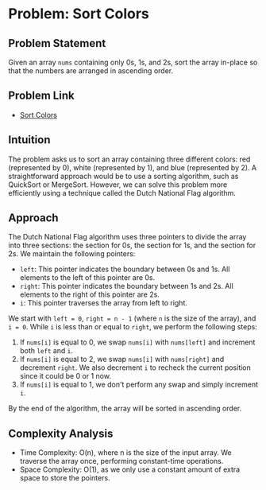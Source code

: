 # Problem: Sort Colors

## Problem Statement

Given an array `nums` containing only 0s, 1s, and 2s, sort the array in-place so that the numbers are arranged in ascending order.

## Problem Link

- [Sort Colors](https://leetcode.com/problems/sort-colors/)

## Intuition

The problem asks us to sort an array containing three different colors: red (represented by 0), white (represented by 1), and blue (represented by 2). A straightforward approach would be to use a sorting algorithm, such as QuickSort or MergeSort. However, we can solve this problem more efficiently using a technique called the Dutch National Flag algorithm.

## Approach

The Dutch National Flag algorithm uses three pointers to divide the array into three sections: the section for 0s, the section for 1s, and the section for 2s. We maintain the following pointers:

- `left`: This pointer indicates the boundary between 0s and 1s. All elements to the left of this pointer are 0s.
- `right`: This pointer indicates the boundary between 1s and 2s. All elements to the right of this pointer are 2s.
- `i`: This pointer traverses the array from left to right.

We start with `left = 0`, `right = n - 1` (where `n` is the size of the array), and `i = 0`. While `i` is less than or equal to `right`, we perform the following steps:

1. If `nums[i]` is equal to 0, we swap `nums[i]` with `nums[left]` and increment both `left` and `i`.
2. If `nums[i]` is equal to 2, we swap `nums[i]` with `nums[right]` and decrement `right`. We also decrement `i` to recheck the current position since it could be 0 or 1 now.
3. If `nums[i]` is equal to 1, we don't perform any swap and simply increment `i`.

By the end of the algorithm, the array will be sorted in ascending order.

## Complexity Analysis

- Time Complexity: O(n), where n is the size of the input array. We traverse the array once, performing constant-time operations.
- Space Complexity: O(1), as we only use a constant amount of extra space to store the pointers.
